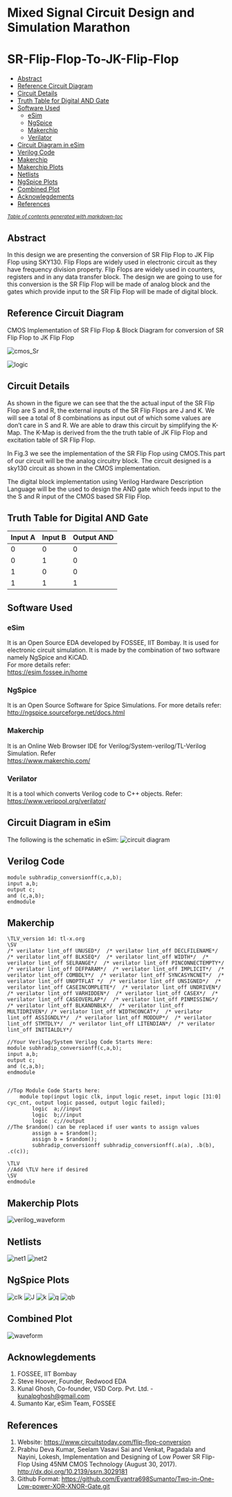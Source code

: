 # Mixed Signal Circuit Design and Simulation Marathon
# SR-Flip-Flop-To-JK-Flip-Flop
- [Abstract](#abstract)
- [Reference Circuit Diagram](#reference-circuit-diagram)
- [Circuit Details](#circuit-details)
- [Truth Table for Digital AND Gate](#truth-table-for-digital-and-gate)
- [Software Used](#software-used)
  * [eSim](#esim)
  * [NgSpice](#ngspice)
  * [Makerchip](#makerchip)
  * [Verilator](#verilator)
- [Circuit Diagram in eSim](#circuit-diagram-in-esim)
- [Verilog Code](#verilog-code)
- [Makerchip](#makerchip-1)
- [Makerchip Plots](#makerchip-plots)
- [Netlists](#netlists)
- [NgSpice Plots](#ngspice-plots)
- [Combined Plot](#combined-plot)
- [Acknowlegdements](#acknowlegdements)
- [References](#references)

<small><i><a href='http://ecotrust-canada.github.io/markdown-toc/'>Table of contents generated with markdown-toc</a></i></small>


## Abstract
In this design we are presenting the conversion
of SR Flip Flop to JK Flip Flop using SKY130. Flip Flops
are widely used in electronic circuit as they have frequency
division property. Flip Flops are widely used in counters,
registers and in any data transfer block. The design we are
going to use for this conversion is the SR Flip Flop will be
made of analog block and the gates which provide input to
the SR Flip Flop will be made of digital block.
## Reference Circuit Diagram
CMOS Implementation of SR Flip Flop & Block Diagram for conversion of SR Flip Flop to JK Flip Flop

![cmos_Sr](https://user-images.githubusercontent.com/91146503/194048029-e65b6e23-4e7b-40be-91b2-8d9491febe3e.jpg)

![logic](https://user-images.githubusercontent.com/91146503/194048134-dc6ea247-8634-4a74-a04d-eadd7cbb0115.jpg)
## Circuit Details
As shown in the figure we can see that the the actual input of the SR Flip
Flop are S and R, the external inputs of the SR Flip Flops are
J and K. We will see a total of 8 combinations as input out of
which some values are don’t care in S and R. We are able to
draw this circuit by simplifying the K-Map.
The K-Map is derived from the the truth table of JK Flip Flop
and excitation table of SR Flip Flop.
</br>

In Fig.3 we see the implementation of the SR Flip Flop
using CMOS.This part of our circuit will be the analog circuitry block. The circuit designed is a sky130 circuit as
shown in the CMOS implementation.
</br>

The digital block implementation using Verilog Hardware
Description Language will be the used to design the AND gate
which feeds input to the the S and R input of the CMOS based
SR Flip Flop.
## Truth Table for Digital AND Gate

| Input A  | Input B | Output AND  | 
| ------------- | ------------- | ------------- | 
| 0  | 0 | 0  |
| 0  | 1 | 0| 
| 1  | 0 |0|
| 1 | 1 |1|
## Software Used
### eSim
It is an Open Source EDA developed by FOSSEE, IIT Bombay. It is used for electronic circuit simulation. It is made by the combination of two software namely NgSpice and KiCAD.
</br>
For more details refer:
</br>
https://esim.fossee.in/home
### NgSpice
It is an Open Source Software for Spice Simulations. For more details refer:
</br>
http://ngspice.sourceforge.net/docs.html
### Makerchip
It is an Online Web Browser IDE for Verilog/System-verilog/TL-Verilog Simulation. Refer
</br> https://www.makerchip.com/
### Verilator
It is a tool which converts Verilog code to C++ objects. Refer:
https://www.veripool.org/verilator/

## Circuit Diagram in eSim
The following is the schematic in eSim:
![circuit diagram](https://user-images.githubusercontent.com/91146503/194050253-7f0bb068-057a-424c-a7a3-7c62fca8a62c.jpg)

## Verilog Code
```
module subhradip_conversionff(c,a,b);
input a,b;
output c;
and (c,a,b);
endmodule

```
## Makerchip
```
\TLV_version 1d: tl-x.org
\SV
/* verilator lint_off UNUSED*/  /* verilator lint_off DECLFILENAME*/  /* verilator lint_off BLKSEQ*/  /* verilator lint_off WIDTH*/  /* verilator lint_off SELRANGE*/  /* verilator lint_off PINCONNECTEMPTY*/  /* verilator lint_off DEFPARAM*/  /* verilator lint_off IMPLICIT*/  /* verilator lint_off COMBDLY*/  /* verilator lint_off SYNCASYNCNET*/  /* verilator lint_off UNOPTFLAT */  /* verilator lint_off UNSIGNED*/  /* verilator lint_off CASEINCOMPLETE*/  /* verilator lint_off UNDRIVEN*/  /* verilator lint_off VARHIDDEN*/  /* verilator lint_off CASEX*/  /* verilator lint_off CASEOVERLAP*/  /* verilator lint_off PINMISSING*/ /* verilator lint_off BLKANDNBLK*/  /* verilator lint_off MULTIDRIVEN*/ /* verilator lint_off WIDTHCONCAT*/  /* verilator lint_off ASSIGNDLY*/  /* verilator lint_off MODDUP*/  /* verilator lint_off STMTDLY*/  /* verilator lint_off LITENDIAN*/  /* verilator lint_off INITIALDLY*/   

//Your Verilog/System Verilog Code Starts Here:
module subhradip_conversionff(c,a,b);
input a,b;
output c;
and (c,a,b);
endmodule


//Top Module Code Starts here:
	module top(input logic clk, input logic reset, input logic [31:0] cyc_cnt, output logic passed, output logic failed);
		logic  a;//input
		logic  b;//input
		logic  c;//output
//The $random() can be replaced if user wants to assign values
		assign a = $random();
		assign b = $random();
		subhradip_conversionff subhradip_conversionff(.a(a), .b(b), .c(c));
	
\TLV
//Add \TLV here if desired                                     
\SV
endmodule

```
## Makerchip Plots
![verilog_waveform](https://user-images.githubusercontent.com/91146503/194051339-87323842-97bf-4b1f-a8b9-39c1d208e6d9.jpg)

## Netlists
![net1](https://user-images.githubusercontent.com/91146503/194052425-f3bb7521-3a6a-4d0d-b27b-662408a65171.jpg)
![net2](https://user-images.githubusercontent.com/91146503/194052447-a2a38619-950a-4e3a-a789-8ca689a0ed15.jpg)

## NgSpice Plots
![clk](https://user-images.githubusercontent.com/91146503/194052959-f0d94687-6e75-4fd8-9ef1-173d8769538f.jpg)
![J](https://user-images.githubusercontent.com/91146503/194053047-c23e5c25-dacd-4027-88d6-0a1c766899f8.jpg)
![k](https://user-images.githubusercontent.com/91146503/194053052-1d6894b4-8953-49f8-bb0a-2125e3dbd2f1.jpg)
![q](https://user-images.githubusercontent.com/91146503/194053065-0e0f762c-fa91-4b28-815f-3a2a81e9b2a3.jpg)
![qb](https://user-images.githubusercontent.com/91146503/194053067-6c7cb3c8-8c6a-400e-81ec-c444d651daf1.jpg)

## Combined Plot
![waveform](https://user-images.githubusercontent.com/91146503/194053145-92342747-913e-42d7-ad87-dc0555476d97.jpg)

## Acknowlegdements
1. FOSSEE, IIT Bombay
2. Steve Hoover, Founder, Redwood EDA
3. Kunal Ghosh, Co-founder, VSD Corp. Pvt. Ltd. - kunalpghosh@gmail.com
4. Sumanto Kar, eSim Team, FOSSEE

## References
1. Website: https://www.circuitstoday.com/flip-flop-conversion 
2.  Prabhu Deva Kumar, Seelam Vasavi Sai and Venkat, Pagadala and Nayini, Lokesh, Implementation and Designing of Low Power SR Flip-Flop Using 45NM CMOS Technology
(August 30, 2017). http://dx.doi.org/10.2139/ssrn.3029181
3. Github Format: https://github.com/Eyantra698Sumanto/Two-in-One-Low-power-XOR-XNOR-Gate.git



